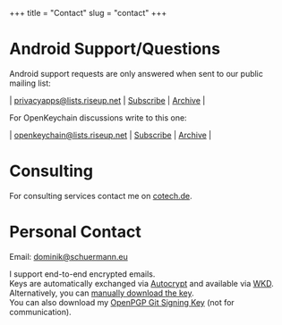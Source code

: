 +++
title = "Contact"
slug = "contact"
+++

# Android Support/Questions
Android support requests are only answered when sent to our public mailing list:

\| [privacyapps@lists.riseup.net](mailto:privacyapps@lists.riseup.net) \| [Subscribe](https://lists.riseup.net/www/subscribe/privacyapps) \| [Archive](https://lists.riseup.net/www/arc/privacyapps) \|

For OpenKeychain discussions write to this one:

\| [openkeychain@lists.riseup.net](mailto:openkeychain@lists.riseup.net) \| [Subscribe](https://lists.riseup.net/www/subscribe/openkeychain) \| [Archive](https://lists.riseup.net/www/arc/openkeychain) \|


# Consulting
For consulting services contact me on [cotech.de](https://cotech.de/services/).

# Personal Contact

Email: dominik@schuermann.eu

I support end-to-end encrypted emails.  
Keys are automatically exchanged via [Autocrypt](https://autocrypt.org) and available via [WKD](https://wiki.gnupg.org/WKD).  
Alternatively, you can [manually download the key](https://keys.openpgp.org/search?q=dominik%40schuermann.eu).  
You can also download my [OpenPGP Git Signing Key](https://keys.openpgp.org/search?q=9E287AEA392107A5BDEE15176411A09443B83D62) (not for communication).



